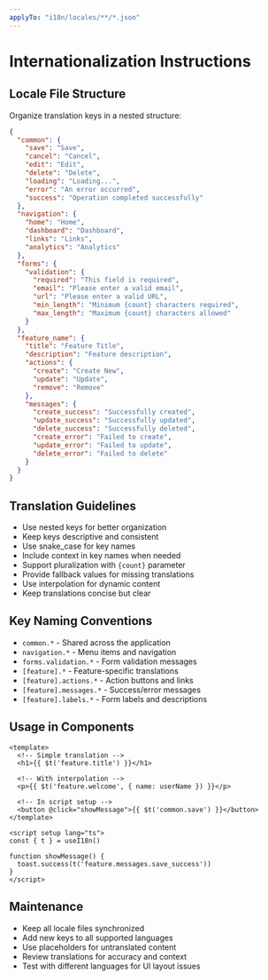 ```yaml
---
applyTo: "i18n/locales/**/*.json"
---
```


# Internationalization Instructions

## Locale File Structure
Organize translation keys in a nested structure:

```json
{
  "common": {
    "save": "Save",
    "cancel": "Cancel",
    "edit": "Edit",
    "delete": "Delete",
    "loading": "Loading...",
    "error": "An error occurred",
    "success": "Operation completed successfully"
  },
  "navigation": {
    "home": "Home",
    "dashboard": "Dashboard",
    "links": "Links",
    "analytics": "Analytics"
  },
  "forms": {
    "validation": {
      "required": "This field is required",
      "email": "Please enter a valid email",
      "url": "Please enter a valid URL",
      "min_length": "Minimum {count} characters required",
      "max_length": "Maximum {count} characters allowed"
    }
  },
  "feature_name": {
    "title": "Feature Title",
    "description": "Feature description",
    "actions": {
      "create": "Create New",
      "update": "Update",
      "remove": "Remove"
    },
    "messages": {
      "create_success": "Successfully created",
      "update_success": "Successfully updated",
      "delete_success": "Successfully deleted",
      "create_error": "Failed to create",
      "update_error": "Failed to update",
      "delete_error": "Failed to delete"
    }
  }
}
```

## Translation Guidelines
- Use nested keys for better organization
- Keep keys descriptive and consistent
- Use snake_case for key names
- Include context in key names when needed
- Support pluralization with `{count}` parameter
- Provide fallback values for missing translations
- Use interpolation for dynamic content
- Keep translations concise but clear

## Key Naming Conventions
- `common.*` - Shared across the application
- `navigation.*` - Menu items and navigation
- `forms.validation.*` - Form validation messages
- `[feature].*` - Feature-specific translations
- `[feature].actions.*` - Action buttons and links
- `[feature].messages.*` - Success/error messages
- `[feature].labels.*` - Form labels and descriptions

## Usage in Components
```vue
<template>
  <!-- Simple translation -->
  <h1>{{ $t('feature.title') }}</h1>
  
  <!-- With interpolation -->
  <p>{{ $t('feature.welcome', { name: userName }) }}</p>
  
  <!-- In script setup -->
  <button @click="showMessage">{{ $t('common.save') }}</button>
</template>

<script setup lang="ts">
const { t } = useI18n()

function showMessage() {
  toast.success(t('feature.messages.save_success'))
}
</script>
```

## Maintenance
- Keep all locale files synchronized
- Add new keys to all supported languages
- Use placeholders for untranslated content
- Review translations for accuracy and context
- Test with different languages for UI layout issues
